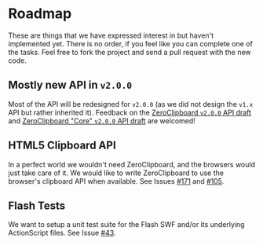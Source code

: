 # Roadmap

These are things that we have expressed interest in but haven't implemented yet. There is no order, if you feel like you can complete one of the tasks. Feel free to fork the project and send a pull request with the new code.

## Mostly new API in `v2.0.0`
Most of the API will be redesigned for `v2.0.0` (as we did not design the `v1.x` API but rather inherited it).
Feedback on the [ZeroClipboard `v2.0.0` API draft](https://gist.github.com/JamesMGreene/7886534) and
[ZeroClipboard "Core" `v2.0.0` API draft](https://gist.github.com/JamesMGreene/8698897) are welcomed!

## HTML5 Clipboard API
In a perfect world we wouldn't need ZeroClipboard, and the browsers would just take care of it. We would like to write ZeroClipboard to use the browser's clipboard API when available. See Issues [#171](https://github.com/zeroclipboard/zeroclipboard/issues/171) and [#105](https://github.com/zeroclipboard/zeroclipboard/issues/105).

## Flash Tests
We want to setup a unit test suite for the Flash SWF and/or its underlying ActionScript files. See Issue [#43](https://github.com/zeroclipboard/zeroclipboard/issues/43).
